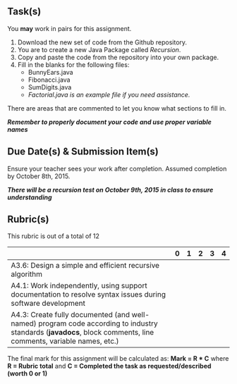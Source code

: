 Task(s)
-------
You **may** work in pairs for this assignment.

1. Download the new set of code from the Github repository.  
2. You are to create a new Java Package called *Recursion*.  
3. Copy and paste the code from the repository into your own package.
4. Fill in the blanks for the following files:
	* BunnyEars.java
	* Fibonacci.java
	* SumDigits.java
	* _Factorial.java is an example file if you need assistance._
 
There are areas that are commented to let you know what sections to fill in.

_**Remember to properly document your code and use proper variable names**_


Due Date(s) & Submission Item(s)
------------------
Ensure your teacher sees your work after completion. Assumed completion by October 8th, 2015.

_**There will be a recursion test on October 9th, 2015 in class to ensure understanding**_

Rubric(s)
---------
This rubric is out of a total of 12

| | 0 | 1 | 2 | 3 | 4 |
|---| --- | --- | --- | --- | --- |
|A3.6: Design a simple and efficient recursive algorithm  | | | | | |
|A4.1: Work independently, using support documentation to resolve syntax issues during software development  | | | | | |
|A4.3: Create fully documented (and well-named) program code according to industry standards (**javadocs**, block comments, line comments, variable names, etc.)  | | | | | |

The final mark for this assignment will be calculated as: __Mark = R * C__ where **R = Rubric total** and **C = Completed the task as requested/described (worth 0 or 1)**
